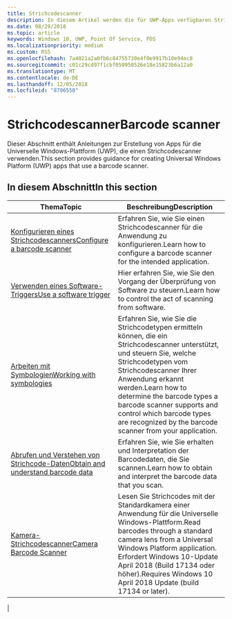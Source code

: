 ```yaml
---
title: Strichcodescanner
description: In diesem Artikel werden die für UWP-Apps verfügbaren Strichcodescanner-Features aufgeführt, sowie die Links zu den Anleitungen für ihre Verwendung.
ms.date: 08/29/2018
ms.topic: article
keywords: Windows 10, UWP, Point Of Service, POS
ms.localizationpriority: medium
ms.custom: RS5
ms.openlocfilehash: 7a4021a2a0fb6c84755730e4f0e9917b10e94ec8
ms.sourcegitcommit: c01c29cd97f1cbf050950526e18e15823b6a12a0
ms.translationtype: MT
ms.contentlocale: de-DE
ms.lasthandoff: 12/05/2018
ms.locfileid: "8706550"
---
```

# <a name="barcode-scanner"></a><span data-ttu-id="dd36e-104">Strichcodescanner</span><span class="sxs-lookup"><span data-stu-id="dd36e-104">Barcode scanner</span></span>

<span data-ttu-id="dd36e-105">Dieser Abschnitt enthält Anleitungen zur Erstellung von Apps für die Universelle Windows-Plattform (UWP), die einen Strichcodescanner verwenden.</span><span class="sxs-lookup"><span data-stu-id="dd36e-105">This section provides guidance for creating Universal Windows Platform (UWP) apps that use a barcode scanner.</span></span>

## <a name="in-this-section"></a><span data-ttu-id="dd36e-106">In diesem Abschnitt</span><span class="sxs-lookup"><span data-stu-id="dd36e-106">In this section</span></span>

|<span data-ttu-id="dd36e-107">Thema</span><span class="sxs-lookup"><span data-stu-id="dd36e-107">Topic</span></span> |<span data-ttu-id="dd36e-108">Beschreibung</span><span class="sxs-lookup"><span data-stu-id="dd36e-108">Description</span></span> |
|------|------------|
| [<span data-ttu-id="dd36e-109">Konfigurieren eines Strichcodescanners</span><span class="sxs-lookup"><span data-stu-id="dd36e-109">Configure a barcode scanner</span></span>](../devices-sensors/pos-barcodescanner-configure.md)  | <span data-ttu-id="dd36e-110">Erfahren Sie, wie Sie einen Strichcodescanner für die Anwendung zu konfigurieren.</span><span class="sxs-lookup"><span data-stu-id="dd36e-110">Learn how to configure a barcode scanner for the intended application.</span></span> |
| [<span data-ttu-id="dd36e-111">Verwenden eines Software-Triggers</span><span class="sxs-lookup"><span data-stu-id="dd36e-111">Use a software trigger</span></span>](../devices-sensors/pos-barcodescanner-software-trigger.md) | <span data-ttu-id="dd36e-112">Hier erfahren Sie, wie Sie den Vorgang der Überprüfung von Software zu steuern.</span><span class="sxs-lookup"><span data-stu-id="dd36e-112">Learn how to control the act of scanning from software.</span></span> |
| [<span data-ttu-id="dd36e-113">Arbeiten mit Symbologien</span><span class="sxs-lookup"><span data-stu-id="dd36e-113">Working with symbologies</span></span>](pos-barcodescanner-symbologies.md) | <span data-ttu-id="dd36e-114">Erfahren Sie, wie Sie die Strichcodetypen ermitteln können, die ein Strichcodescanner unterstützt, und steuern Sie, welche Strichcodetypen vom Strichcodescanner Ihrer Anwendung erkannt werden.</span><span class="sxs-lookup"><span data-stu-id="dd36e-114">Learn how to determine the  barcode types a barcode scanner supports and control which barcode types are recognized by the barcode scanner from your application.</span></span> |
| [<span data-ttu-id="dd36e-115">Abrufen und Verstehen von Strichcode-Daten</span><span class="sxs-lookup"><span data-stu-id="dd36e-115">Obtain and understand barcode data</span></span>](pos-barcodescanner-scan-data.md) | <span data-ttu-id="dd36e-116">Erfahren Sie, wie Sie erhalten und Interpretation der Barcodedaten, die Sie scannen.</span><span class="sxs-lookup"><span data-stu-id="dd36e-116">Learn how to obtain and interpret the barcode data that you scan.</span></span> |
| [<span data-ttu-id="dd36e-117">Kamera-Strichcodescanner</span><span class="sxs-lookup"><span data-stu-id="dd36e-117">Camera Barcode Scanner</span></span>](pos-camerabarcode.md) | <span data-ttu-id="dd36e-118">Lesen Sie Strichcodes mit der Standardkamera einer Anwendung für die Universelle Windows-Plattform.</span><span class="sxs-lookup"><span data-stu-id="dd36e-118">Read barcodes through a standard camera lens from a Universal Windows Platform application.</span></span> <span data-ttu-id="dd36e-119">Erfordert Windows 10-Update April 2018 (Build 17134 oder höher).</span><span class="sxs-lookup"><span data-stu-id="dd36e-119">Requires Windows 10 April 2018 Update (build 17134 or later).</span></span> |
|
 
